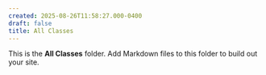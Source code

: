 ```yaml
---
created: 2025-08-26T11:58:27.000-0400
draft: false
title: All Classes
---
```


This is the **All Classes** folder. Add Markdown files to this folder to build out your site.